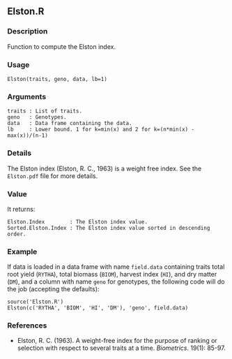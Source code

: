 Elston.R
--------

### Description

Function to compute the Elston index.

### Usage

```{r eval=F}
Elston(traits, geno, data, lb=1)
```
### Arguments

```
traits : List of traits.
geno   : Genotypes.
data   : Data frame containing the data.
lb     : Lower bound. 1 for k=min(x) and 2 for k=(n*min(x) - max(x))/(n-1)
```

### Details

The Elston index (Elston, R. C., 1963) is a weight free index.
See the `Elston.pdf` file for more details.

### Value

It returns:
```
Elston.Index        : The Elston index value.
Sorted.Elston.Index : The Elston index value sorted in descending order.
```

### Example

If data is loaded in a data frame with name `field.data` containing traits total root yield (`RYTHA`),
total biomass (`BIOM`), harvest index (`HI`), and dry matter (`DM`), and a column with name
`geno` for genotypes, the following code will do the job (accepting the defaults):
```{r eval=F}
source('Elston.R')
Elston(c('RYTHA', 'BIOM', 'HI', 'DM'), 'geno', field.data)
```

### References

* Elston, R. C. (1963). A weight-free index for the purpose of ranking or selection with respect
  to several traits at a time. *Biometrics*. 19(1): 85-97.
